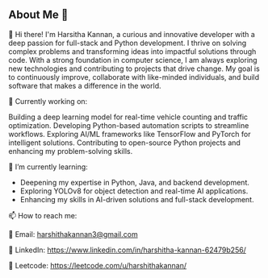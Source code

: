 ## About Me 👋

<!--
**harshithakannan/harshithakannan** is a ✨ _special_ ✨ repository because its `README.md` (this file) appears on your GitHub profile.

Here are some ideas to get you started:

- 🔭 I’m currently working on ...
- 🌱 I’m currently learning ...
- 👯 I’m looking to collaborate on ...
- 🤔 I’m looking for help with ...
- 💬 Ask me about ...
- 📫 How to reach me: ...
- 😄 Pronouns: ...
- ⚡ Fun fact: ...
-->
👋 Hi there! I'm Harsitha Kannan, a curious and innovative developer with a deep passion for full-stack and Python development. I thrive on solving complex problems and transforming ideas into impactful solutions through code. With a strong foundation in computer science, I am always exploring new technologies and contributing to projects that drive change. My goal is to continuously improve, collaborate with like-minded individuals, and build software that makes a difference in the world.

🔭 Currently working on:

Building a deep learning model for real-time vehicle counting and traffic optimization.
Developing Python-based automation scripts to streamline workflows.
Exploring AI/ML frameworks like TensorFlow and PyTorch for intelligent solutions.
Contributing to open-source Python projects and enhancing my problem-solving skills.

🌱 I’m currently learning: 

- Deepening my expertise in Python, Java, and backend development.  
- Exploring YOLOv8 for object detection and real-time AI applications.  
- Enhancing my skills in AI-driven solutions and full-stack development.

📫 How to reach me:

📧 Email: harshithakannan3@gmail.com

🔗 LinkedIn: https://www.linkedin.com/in/harshitha-kannan-62479b256/

🔗 Leetcode: https://leetcode.com/u/harshithakannan/
